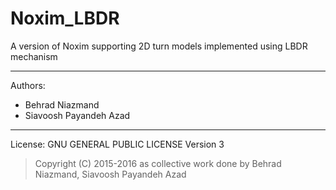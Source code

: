 # Noxim_LBDR
A version of Noxim supporting 2D turn models implemented using LBDR mechanism

---------
Authors:

* Behrad Niazmand
* Siavoosh Payandeh Azad

---------
License:  GNU GENERAL PUBLIC LICENSE Version 3

>Copyright (C) 2015-2016 as collective work done by Behrad Niazmand, Siavoosh Payandeh Azad
